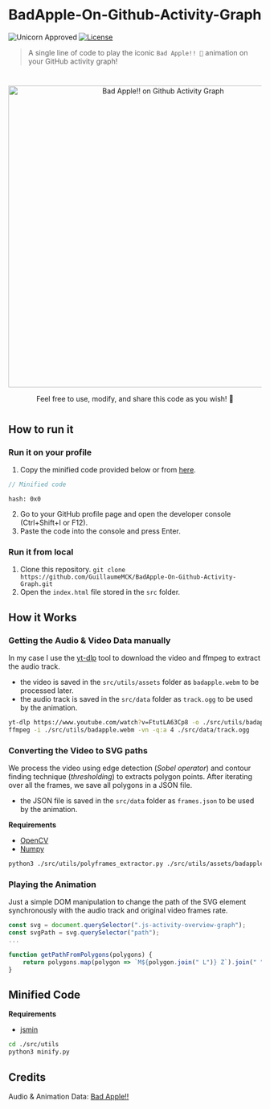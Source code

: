 # BadApple-On-Github-Activity-Graph

![Unicorn Approved](https://img.shields.io/badge/Unicorn-Approved-ff69b4.svg)
[![License](https://img.shields.io/badge/License-MIT-blue.svg)](https://opensource.org/licenses/MIT)

> A single line of code to play the iconic `Bad Apple!! 🍎` animation on your GitHub activity graph!

<div align="center" style="margin: 40px auto">
    <img src="https://raw.githubusercontent.com/GuillaumeMCK/BadApple-On-Github-Activity-Graph/main/" width="600" alt="Bad Apple!! on Github Activity Graph"/>
    <p>Feel free to use, modify, and share this code as you wish! 🚀</p>
</div>

## How to run it

### Run it on your profile

1. Copy the minified code provided below or
   from [here](https://raw.githubusercontent.com/GuillaumeMCK/BadApple-On-Github-Activity-Graph/main/src/badapple.min.js).

```js
// Minified code
```

`hash: 0x0`

2. Go to your GitHub profile page and open the developer console (Ctrl+Shift+I or F12).
3. Paste the code into the console and press Enter.

### Run it from local

1. Clone this repository. `git clone https://github.com/GuillaumeMCK/BadApple-On-Github-Activity-Graph.git`
2. Open the `index.html` file stored in the `src` folder.

## How it Works

### Getting the Audio & Video Data manually

In my case I use the [yt-dlp](https://github.com/yt-dlp/yt-dlp) tool to download the video and ffmpeg to extract the
audio track. </br>

- the video is saved in the `src/utils/assets` folder as `badapple.webm` to be processed later.
- the audio track is saved in the `src/data` folder as `track.ogg` to be used by the animation.

```bash
yt-dlp https://www.youtube.com/watch?v=FtutLA63Cp8 -o ./src/utils/badapple.webm
ffmpeg -i ./src/utils/badapple.webm -vn -q:a 4 ./src/data/track.ogg
```

### Converting the Video to SVG paths

We process the video using edge detection (*Sobel operator*) and contour finding technique (*thresholding*)
to extracts polygon points. After iterating over all the frames, we save all polygons in a JSON file.

- the JSON file is saved in the `src/data` folder as `frames.json` to be used by the animation.

**Requirements**

- [OpenCV](https://pypi.org/project/opencv-python/)
- [Numpy](https://pypi.org/project/numpy/)

```bash
python3 ./src/utils/polyframes_extractor.py ./src/utils/assets/badapple.webm
```

### Playing the Animation

Just a simple DOM manipulation to change the path of the SVG element synchronously with the audio track and
original video frames rate.

```js
const svg = document.querySelector(".js-activity-overview-graph");
const svgPath = svg.querySelector("path");
...

function getPathFromPolygons(polygons) {
    return polygons.map(polygon => `M${polygon.join(" L")} Z`).join(" ");
}
```

## Minified Code

**Requirements**

- [jsmin](https://pypi.org/project/jsmin/)

```bash
cd ./src/utils
python3 minify.py
```

## Credits

Audio & Animation Data: [Bad Apple!!](https://www.youtube.com/watch?v=FtutLA63Cp8)

